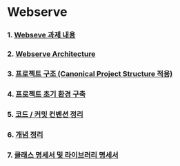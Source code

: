 # Webserve
### **1. [Webseve 과제 내용](https://github.com/wkdtpgns5016/webserve/blob/main/docs/webserve_ko.md)** </br>

### **2. [Webserve Architecture](https://github.com/wkdtpgns5016/webserve/blob/main/docs/webserve_architecture.md)** </br>

### **3. [프로젝트 구조 (Canonical Project Structure 적용)](https://github.com/wkdtpgns5016/webserve/blob/main/docs/project_structure.md)** </br>

### **4. [프로젝트 초기 환경 구축](https://github.com/wkdtpgns5016/webserve/blob/main/docs/project_tutorials.md)** </br>

### **5. [코드 / 커밋 컨벤션 정리](https://github.com/wkdtpgns5016/webserve/blob/main/docs/convention.md)** </br>

### **6. [개념 정리](https://github.com/wkdtpgns5016/webserve/blob/main/docs/Study/study.md)** </br>

### **7. [클래스 명세서 및 라이브러리 명세서](https://github.com/wkdtpgns5016/webserve/blob/main/docs/ClassSepecification/classSpecification.md)** </br>
<br/>

